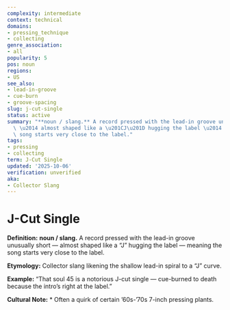 ```yaml
---
complexity: intermediate
context: technical
domains:
- pressing_technique
- collecting
genre_association:
- all
popularity: 5
pos: noun
regions:
- US
see_also:
- lead-in-groove
- cue-burn
- groove-spacing
slug: j-cut-single
status: active
summary: "**noun / slang.** A record pressed with the lead-in groove unusually short\
  \ \u2014 almost shaped like a \u201CJ\u201D hugging the label \u2014 meaning the\
  \ song starts very close to the label."
tags:
- pressing
- collecting
term: J-Cut Single
updated: '2025-10-06'
verification: unverified
aka:
- Collector Slang
---
```


# J-Cut Single

**Definition:** **noun / slang.** A record pressed with the lead-in groove unusually short — almost shaped like a “J” hugging the label — meaning the song starts very close to the label.

**Etymology:** Collector slang likening the shallow lead-in spiral to a “J” curve.

**Example:** “That soul 45 is a notorious J-cut single — cue-burned to death because the intro’s right at the label.”

**Cultural Note:** * Often a quirk of certain ’60s-’70s 7-inch pressing plants.

